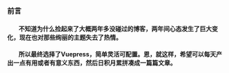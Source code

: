 ### 前言

#### &nbsp;&nbsp;&nbsp;&nbsp;&nbsp;&nbsp;&nbsp;&nbsp;不知道为什么捡起来了大概两年多没碰过的博客，两年间心态发生了巨大变化，现在也对那些绚丽的主题失去了热情。
#### &nbsp;&nbsp;&nbsp;&nbsp;&nbsp;&nbsp;&nbsp;&nbsp;所以最终选择了Vuepress，简单灵活可配置。恩，就这样，希望可以每天产出一点有用或者有意义东西，然后日积月累拼凑成一篇篇文章。